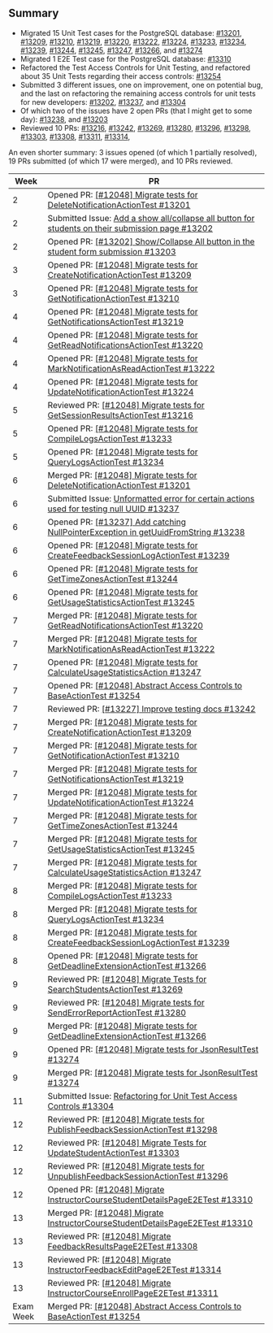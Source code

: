 ## Summary

- Migrated 15 Unit Test cases for the PostgreSQL database: [#13201](https://github.com/TEAMMATES/teammates/pull/13201), [#13209](https://github.com/TEAMMATES/teammates/pull/13209), [#13210](https://github.com/TEAMMATES/teammates/pull/13210), [#13219](https://github.com/TEAMMATES/teammates/pull/13219), [#13220](https://github.com/TEAMMATES/teammates/pull/13220), [#13222](https://github.com/TEAMMATES/teammates/pull/13222), [#13224](https://github.com/TEAMMATES/teammates/pull/13224), [#13233](https://github.com/TEAMMATES/teammates/pull/13233), [#13234](https://github.com/TEAMMATES/teammates/pull/13234), [#13239](https://github.com/TEAMMATES/teammates/pull/13239), [#13244](https://github.com/TEAMMATES/teammates/pull/13244), [#13245](https://github.com/TEAMMATES/teammates/pull/13245), [#13247](https://github.com/TEAMMATES/teammates/pull/13247), [#13266](https://github.com/TEAMMATES/teammates/pull/13266), and [#13274](https://github.com/TEAMMATES/teammates/pull/13274)
- Migrated 1 E2E Test case for the PostgreSQL database: [#13310](https://github.com/TEAMMATES/teammates/pull/13310)
- Refactored the Test Access Controls for Unit Testing, and refactored about 35 Unit Tests regarding their access controls: [#13254](https://github.com/TEAMMATES/teammates/pull/13254)
- Submitted 3 different issues, one on improvement, one on potential bug, and the last on refactoring the remaining access controls for unit tests for new developers: [#13202](https://github.com/TEAMMATES/teammates/pull/13202), [#13237](https://github.com/TEAMMATES/teammates/pull/13237), and [#13304](https://github.com/TEAMMATES/teammates/pull/13304)
- Of which two of the issues have 2 open PRs (that I might get to some day): [#13238](https://github.com/TEAMMATES/teammates/pull/13238), and [#13203](https://github.com/TEAMMATES/teammates/pull/13203)
- Reviewed 10 PRs: [#13216](https://github.com/TEAMMATES/teammates/pull/13216), [#13242](https://github.com/TEAMMATES/teammates/pull/13242), [#13269](https://github.com/TEAMMATES/teammates/pull/13269), [#13280](https://github.com/TEAMMATES/teammates/pull/13280), [#13296](https://github.com/TEAMMATES/teammates/pull/13296), [#13298](https://github.com/TEAMMATES/teammates/pull/13298), [#13303](https://github.com/TEAMMATES/teammates/pull/13303), [#13308](https://github.com/TEAMMATES/teammates/pull/13308), [#13311](https://github.com/TEAMMATES/teammates/pull/13311), [#13314](https://github.com/TEAMMATES/teammates/pull/13314),

An even shorter summary: 3 issues opened (of which 1 partially resolved), 19 PRs submitted (of which 17 were merged), and 10 PRs reviewed.

| Week | PR |
|------|---|
| 2    | Opened PR: [[#12048] Migrate tests for DeleteNotificationActionTest #13201](https://github.com/TEAMMATES/teammates/pull/13201) |
| 2    | Submitted Issue: [Add a show all/collapse all button for students on their submission page #13202](https://github.com/TEAMMATES/teammates/pull/13202) |
| 2    | Opened PR: [[#13202] Show/Collapse All button in the student form submission #13203](https://github.com/TEAMMATES/teammates/pull/13203) |
| 3    | Opened PR: [[#12048] Migrate tests for CreateNotificationActionTest #13209](https://github.com/TEAMMATES/teammates/pull/13209) |
| 3    | Opened PR: [[#12048] Migrate tests for GetNotificationActionTest #13210](https://github.com/TEAMMATES/teammates/pull/13210) |
| 4    | Opened PR: [[#12048] Migrate tests for GetNotificationsActionTest #13219](https://github.com/TEAMMATES/teammates/pull/13219) |
| 4    | Opened PR: [[#12048] Migrate tests for GetReadNotificationsActionTest #13220](https://github.com/TEAMMATES/teammates/pull/13220) |
| 4    | Opened PR: [[#12048] Migrate tests for MarkNotificationAsReadActionTest #13222](https://github.com/TEAMMATES/teammates/pull/13222) |
| 4    | Opened PR: [[#12048] Migrate tests for UpdateNotificationActionTest #13224](https://github.com/TEAMMATES/teammates/pull/13224) |
| 5    | Reviewed PR: [[#12048] Migrate tests for GetSessionResultsActionTest #13216](https://github.com/TEAMMATES/teammates/pull/13216) |
| 5    | Opened PR: [[#12048] Migrate tests for CompileLogsActionTest #13233](https://github.com/TEAMMATES/teammates/pull/13233) |
| 5    | Opened PR: [[#12048] Migrate tests for QueryLogsActionTest #13234](https://github.com/TEAMMATES/teammates/pull/13234) |
| 6    | Merged PR: [[#12048] Migrate tests for DeleteNotificationActionTest #13201](https://github.com/TEAMMATES/teammates/pull/13201) |
| 6    | Submitted Issue: [Unformatted error for certain actions used for testing null UUID #13237](https://github.com/TEAMMATES/teammates/pull/13237) |
| 6    | Opened PR: [[#13237] Add catching NullPointerException in getUuidFromString #13238](https://github.com/TEAMMATES/teammates/pull/13238) |
| 6    | Opened PR: [[#12048] Migrate tests for CreateFeedbackSessionLogActionTest #13239](https://github.com/TEAMMATES/teammates/pull/13239) |
| 6    | Opened PR: [[#12048] Migrate tests for GetTimeZonesActionTest #13244](https://github.com/TEAMMATES/teammates/pull/13244) |
| 6    | Opened PR: [[#12048] Migrate tests for GetUsageStatisticsActionTest #13245](https://github.com/TEAMMATES/teammates/pull/13245) |
| 7    | Merged PR: [[#12048] Migrate tests for GetReadNotificationsActionTest #13220](https://github.com/TEAMMATES/teammates/pull/13220) |
| 7    | Merged PR: [[#12048] Migrate tests for MarkNotificationAsReadActionTest #13222](https://github.com/TEAMMATES/teammates/pull/13222) |
| 7    | Opened PR: [[#12048] Migrate tests for CalculateUsageStatisticsAction #13247](https://github.com/TEAMMATES/teammates/pull/13247) |
| 7    | Opened PR: [[#12048] Abstract Access Controls to BaseActionTest #13254](https://github.com/TEAMMATES/teammates/pull/13254) |
| 7    | Reviewed PR: [[#13227] Improve testing docs #13242](https://github.com/TEAMMATES/teammates/pull/13242) |
| 7    | Merged PR: [[#12048] Migrate tests for CreateNotificationActionTest #13209](https://github.com/TEAMMATES/teammates/pull/13209) |
| 7    | Merged PR: [[#12048] Migrate tests for GetNotificationActionTest #13210](https://github.com/TEAMMATES/teammates/pull/13210) |
| 7    | Merged PR: [[#12048] Migrate tests for GetNotificationsActionTest #13219](https://github.com/TEAMMATES/teammates/pull/13219) |
| 7    | Merged PR: [[#12048] Migrate tests for UpdateNotificationActionTest #13224](https://github.com/TEAMMATES/teammates/pull/13224) |
| 7    | Merged PR: [[#12048] Migrate tests for GetTimeZonesActionTest #13244](https://github.com/TEAMMATES/teammates/pull/13244) |
| 7    | Merged PR: [[#12048] Migrate tests for GetUsageStatisticsActionTest #13245](https://github.com/TEAMMATES/teammates/pull/13245) |
| 7    | Merged PR: [[#12048] Migrate tests for CalculateUsageStatisticsAction #13247](https://github.com/TEAMMATES/teammates/pull/13247) |
| 8    | Merged PR: [[#12048] Migrate tests for CompileLogsActionTest #13233](https://github.com/TEAMMATES/teammates/pull/13233) |
| 8    | Merged PR: [[#12048] Migrate tests for QueryLogsActionTest #13234](https://github.com/TEAMMATES/teammates/pull/13234) |
| 8    | Merged PR: [[#12048] Migrate tests for CreateFeedbackSessionLogActionTest #13239](https://github.com/TEAMMATES/teammates/pull/13239) |
| 8    | Opened PR: [[#12048] Migrate tests for GetDeadlineExtensionActionTest #13266](https://github.com/TEAMMATES/teammates/pull/13266) |
| 9    | Reviewed PR: [[#12048] Migrate Tests for SearchStudentsActionTest #13269](https://github.com/TEAMMATES/teammates/pull/13269) |
| 9    | Reviewed PR: [[#12048] Migrate tests for SendErrorReportActionTest #13280](https://github.com/TEAMMATES/teammates/pull/13280) |
| 9    | Merged PR: [[#12048] Migrate tests for GetDeadlineExtensionActionTest #13266](https://github.com/TEAMMATES/teammates/pull/13266) |
| 9    | Opened PR: [[#12048] Migrate tests for JsonResultTest #13274](https://github.com/TEAMMATES/teammates/pull/13274) |
| 9    | Merged PR: [[#12048] Migrate tests for JsonResultTest #13274](https://github.com/TEAMMATES/teammates/pull/13274) |
| 11   | Submitted Issue: [Refactoring for Unit Test Access Controls #13304](https://github.com/TEAMMATES/teammates/pull/13304) |
| 12   | Reviewed PR: [[#12048] Migrate tests for PublishFeedbackSessionActionTest #13298](https://github.com/TEAMMATES/teammates/pull/13298) |
| 12   | Reviewed PR: [[#12048] Migrate Tests for UpdateStudentActionTest #13303](https://github.com/TEAMMATES/teammates/pull/13303) |
| 12   | Reviewed PR: [[#12048] Migrate tests for UnpublishFeedbackSessionActionTest #13296](https://github.com/TEAMMATES/teammates/pull/13296) |
| 12   | Opened PR: [[#12048] Migrate InstructorCourseStudentDetailsPageE2ETest #13310](https://github.com/TEAMMATES/teammates/pull/13310) |
| 13   | Merged PR: [[#12048] Migrate InstructorCourseStudentDetailsPageE2ETest #13310](https://github.com/TEAMMATES/teammates/pull/13310) |
| 13   | Reviewed PR: [[#12048] Migrate FeedbackResultsPageE2ETest #13308](https://github.com/TEAMMATES/teammates/pull/13308) |
| 13   | Reviewed PR: [[#12048] Migrate InstructorFeedbackEditPageE2ETest #13314](https://github.com/TEAMMATES/teammates/pull/13314) |
| 13   | Reviewed PR: [[#12048] Migrate InstructorCourseEnrollPageE2ETest #13311](https://github.com/TEAMMATES/teammates/pull/13311) |
| Exam Week| Merged PR: [[#12048] Abstract Access Controls to BaseActionTest #13254](https://github.com/TEAMMATES/teammates/pull/13254) |